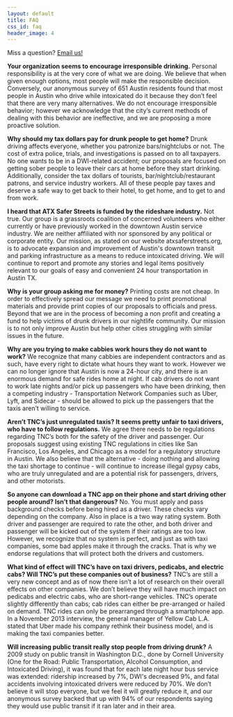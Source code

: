 ```yaml
---
layout: default
title: FAQ
css_id: faq
header_image: 4
---
```


Miss a question? [Email us!](mailto:atxsaferstreets@gmail.com) 

**Your organization seems to encourage irresponsible drinking.** 
Personal responsibility is at the very core of what we are doing. We believe that when given enough options, most people will make the responsible decision. Conversely, our anonymous survey of 651 Austin residents found that most people in Austin who drive while intoxicated do it because they don’t feel that there are very many alternatives. We do not encourage irresponsible behavior; however we acknowledge that the city’s current methods of dealing with this behavior are ineffective, and we are proposing a more proactive solution. 
 
 **Why should my tax dollars pay for drunk people to get home?**
Drunk driving affects everyone, whether you patronize bars/nightclubs or not. The cost of extra police, trials, and investigations is passed on to all taxpayers. No one wants to be in a DWI-related accident; our proposals are focused on getting sober people to leave their cars at home before they start drinking. Additionally, consider the tax dollars of tourists, bar/nightclub/restaurant patrons, and service industry workers. All of these people pay taxes and deserve a safe way to get back to their hotel, to get home, and to get to and from work. 
 
 **I heard that ATX Safer Streets is funded by the rideshare industry.** 
Not true. Our group is a grassroots coalition of concerned volunteers who either currently or have previously worked in the downtown Austin service industry. We are neither affiliated with nor sponsored by any political or corporate entity. Our mission, as stated on our website atxsaferstreets.org, is to advocate expansion and improvement of Austin's downtown transit and parking infrastructure as a means to reduce intoxicated driving. We will continue to report and promote any stories and legal items positively relevant to our goals of easy and convenient 24 hour transportation in Austin TX. 
 
 **Why is your group asking me for money?**
Printing costs are not cheap. In order to effectively spread our message we need to print promotional materials and provide print copies of our proposals to officials and press. Beyond that we are in the process of becoming a non profit and creating a fund to help victims of drunk drivers in our nightlife community. Our mission is to not only improve Austin but help other cities struggling with similar issues in the future. 
 
 **Why are you trying to make cabbies work hours they do not want to work?** 
We recognize that many cabbies are independent contractors and as such, have every right to dictate what hours they want to work. However we can no longer ignore that Austin is now a 24-hour city, and there is an enormous demand for safe rides home at night. If cab drivers do not want to work late nights and/or pick up passengers who have been drinking, then a competing industry - Transportation Network Companies such as Uber, Lyft, and Sidecar - should be allowed to pick up the passengers that the taxis aren’t willing to service. 

 **Aren’t TNC’s just unregulated taxis? It seems pretty unfair to taxi drivers, who have to follow regulations.** 
We agree there needs to be regulations regarding TNC’s both for the safety of the driver and passenger. Our proposals suggest using existing TNC regulations in cities like San Francisco, Los Angeles, and Chicago as a model for a regulatory structure in Austin. We also believe that the alternative - doing nothing and allowing the taxi shortage to continue - will continue to increase illegal gypsy cabs, who are truly unregulated and are a potential risk for passengers, drivers, and other motorists. 
 
 **So anyone can download a TNC app on their phone and start driving other people around? Isn’t that dangerous?** 
No. You must apply and pass background checks before being hired as a driver. These checks vary depending on the company. Also in place is a two way rating system. Both driver and passenger are required to rate the other, and both driver and passenger will be kicked out of the system if their ratings are too low. However, we recognize that no system is perfect, and just as with taxi companies, some bad apples make it through the cracks. That is why we endorse regulations that will protect both the drivers and customers. 
 
 **What kind of effect will TNC’s have on taxi drivers, pedicabs, and electric cabs? Will TNC’s put these companies out of business?** 
TNC’s are still a very new concept and as of now there isn’t a lot of research on their overall effects on other companies. We don’t believe they will have much impact on pedicabs and electric cabs, who are short-range vehicles. TNC’s operate slightly differently than cabs; cab rides can either be pre-arranged or hailed on demand. TNC rides can only be prearranged through a smartphone app. In a November 2013 interview, the general manager of Yellow Cab L.A. stated that Uber made his company rethink their business model, and is making the taxi companies better. 
 
 **Will increasing public transit really stop people from driving drunk?** 
A 2009 study on public transit in Washington D.C., done by Cornell University (One for the Road: Public Transportation, Alcohol Consumption, and Intoxicated Driving), it was found that for each late night hour bus service was extended: ridership increased by 7%, DWI's decreased 9%, and fatal accidents involving intoxicated drivers were reduced by 70%. We don’t believe it will stop everyone, but we feel it will greatly reduce it, and our anonymous survey backed that up with 94% of our respondents saying they would use public transit if it ran later and in their area. 
